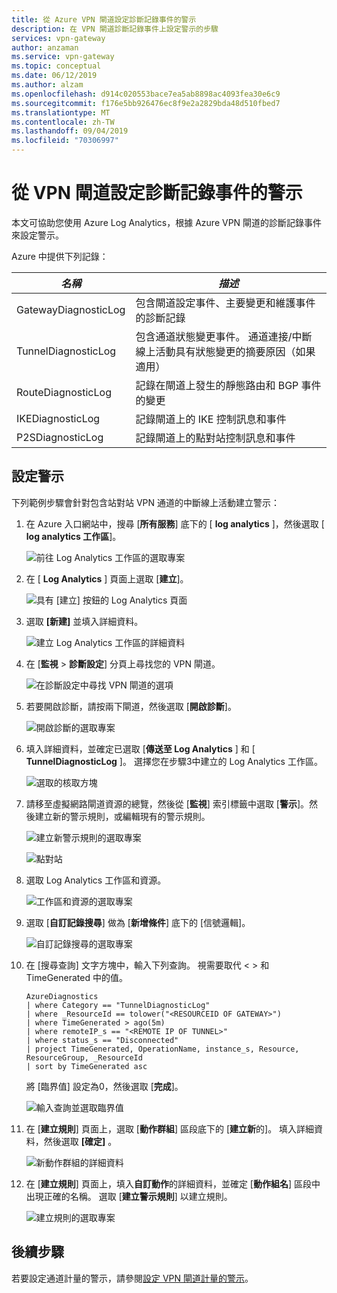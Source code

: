 ```yaml
---
title: 從 Azure VPN 閘道設定診斷記錄事件的警示
description: 在 VPN 閘道診斷記錄事件上設定警示的步驟
services: vpn-gateway
author: anzaman
ms.service: vpn-gateway
ms.topic: conceptual
ms.date: 06/12/2019
ms.author: alzam
ms.openlocfilehash: d914c020553bace7ea5ab8898ac4093fea30e6c9
ms.sourcegitcommit: f176e5bb926476ec8f9e2a2829bda48d510fbed7
ms.translationtype: MT
ms.contentlocale: zh-TW
ms.lasthandoff: 09/04/2019
ms.locfileid: "70306997"
---
```

# <a name="set-up-alerts-on-diagnostic-log-events-from-vpn-gateway"></a>從 VPN 閘道設定診斷記錄事件的警示

本文可協助您使用 Azure Log Analytics，根據 Azure VPN 閘道的診斷記錄事件來設定警示。 

Azure 中提供下列記錄：

|***名稱*** | ***描述*** |
|---        | ---               |
|GatewayDiagnosticLog | 包含閘道設定事件、主要變更和維護事件的診斷記錄 |
|TunnelDiagnosticLog | 包含通道狀態變更事件。 通道連接/中斷線上活動具有狀態變更的摘要原因（如果適用） |
|RouteDiagnosticLog | 記錄在閘道上發生的靜態路由和 BGP 事件的變更 |
|IKEDiagnosticLog | 記錄閘道上的 IKE 控制訊息和事件 |
|P2SDiagnosticLog | 記錄閘道上的點對站控制訊息和事件 |

## <a name="setup"></a>設定警示

下列範例步驟會針對包含站對站 VPN 通道的中斷線上活動建立警示：


1. 在 Azure 入口網站中，搜尋 [**所有服務**] 底下的 [ **log analytics** ]，然後選取 [ **log analytics 工作區**]。

   ![前往 Log Analytics 工作區的選取專案](./media/vpn-gateway-howto-setup-alerts-virtual-network-gateway-log/log-alert0.png "建立")

2. 在 [ **Log Analytics** ] 頁面上選取 [**建立**]。

   ![具有 [建立] 按鈕的 Log Analytics 頁面](./media/vpn-gateway-howto-setup-alerts-virtual-network-gateway-log/log-alert1.png  "選取")

3. 選取 **[新建]** 並填入詳細資料。

   ![建立 Log Analytics 工作區的詳細資料](./media/vpn-gateway-howto-setup-alerts-virtual-network-gateway-log/log-alert2.png  "選取")

4. 在 [**監視** > **診斷設定**] 分頁上尋找您的 VPN 閘道。

   ![在診斷設定中尋找 VPN 閘道的選項](./media/vpn-gateway-howto-setup-alerts-virtual-network-gateway-log/log-alert3.png  "選取")

5. 若要開啟診斷，請按兩下閘道，然後選取 [**開啟診斷**]。

   ![開啟診斷的選取專案](./media/vpn-gateway-howto-setup-alerts-virtual-network-gateway-log/log-alert4.png  "選取")

6. 填入詳細資料，並確定已選取 [**傳送至 Log Analytics** ] 和 [ **TunnelDiagnosticLog** ]。 選擇您在步驟3中建立的 Log Analytics 工作區。

   ![選取的核取方塊](./media/vpn-gateway-howto-setup-alerts-virtual-network-gateway-log/log-alert5.png  "選取")

7. 請移至虛擬網路閘道資源的總覽，然後從 [**監視**] 索引標籤中選取 [**警示**]。然後建立新的警示規則，或編輯現有的警示規則。

   ![建立新警示規則的選取專案](./media/vpn-gateway-howto-setup-alerts-virtual-network-gateway-log/log-alert6.png  "選取")

   ![點對站](./media/vpn-gateway-howto-setup-alerts-virtual-network-gateway-log/log-alert6.png  "選取")
8. 選取 Log Analytics 工作區和資源。

   ![工作區和資源的選取專案](./media/vpn-gateway-howto-setup-alerts-virtual-network-gateway-log/log-alert7.png  "選取")

9. 選取 [**自訂記錄搜尋**] 做為 [**新增條件**] 底下的 [信號邏輯]。

   ![自訂記錄搜尋的選取專案](./media/vpn-gateway-howto-setup-alerts-virtual-network-gateway-log/log-alert8.png  "選取")

10. 在 [搜尋查詢] 文字方塊中，輸入下列查詢。 視需要取代 < > 和 TimeGenerated 中的值。

    ```
    AzureDiagnostics
    | where Category == "TunnelDiagnosticLog"
    | where _ResourceId == tolower("<RESOURCEID OF GATEWAY>")
    | where TimeGenerated > ago(5m) 
    | where remoteIP_s == "<REMOTE IP OF TUNNEL>"
    | where status_s == "Disconnected"
    | project TimeGenerated, OperationName, instance_s, Resource, ResourceGroup, _ResourceId 
    | sort by TimeGenerated asc
    ```

    將 [臨界值] 設定為0，然後選取 [**完成**]。

    ![輸入查詢並選取臨界值](./media/vpn-gateway-howto-setup-alerts-virtual-network-gateway-log/log-alert9.png  "選取")

11. 在 [**建立規則**] 頁面上，選取 [**動作群組**] 區段底下的 [**建立新**的]。 填入詳細資料，然後選取 **[確定]** 。

    ![新動作群組的詳細資料](./media/vpn-gateway-howto-setup-alerts-virtual-network-gateway-log/log-alert10.png  "選取")

12. 在 [**建立規則**] 頁面上，填入**自訂動作**的詳細資料，並確定 [**動作組名**] 區段中出現正確的名稱。 選取 [**建立警示規則**] 以建立規則。

    ![建立規則的選取專案](./media/vpn-gateway-howto-setup-alerts-virtual-network-gateway-log/log-alert11.png  "選取")

## <a name="next-steps"></a>後續步驟

若要設定通道計量的警示，請參閱[設定 VPN 閘道計量的警示](vpn-gateway-howto-setup-alerts-virtual-network-gateway-metric.md)。
